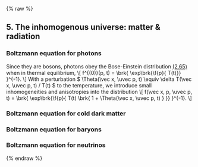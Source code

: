 {% raw %}
<section markdown="1">

## 5. The inhomogenous universe: matter &amp; radiation

### Boltzmann equation for photons

Since they are bosons, photons obey the Bose-Einstein distribution [(2.65)](#tag-2.65) when in thermal equilibrium,
\\[
f^{(0)}(p, t)
= \brk{ \exp\brk{\f{p}{ T(t)}} }^{-1}.
\\]
With a perturbation
$
\Theta(\vec x, \uvec p, t) \equiv \delta T(\vec x, \uvec p, t) / T(t)
$
to the temperature,
we introduce small inhomogeneities and anisotropies into the distribution 
\\[
f(\vec x, p, \uvec p, t)
= \brk{ \exp\brk{\f{p}{ T(t) \brk{ 1 + \Theta(\vec x, \uvec p, t) } }} }^{-1}.
\\]

### Boltzmann equation for cold dark matter

### Boltzmann equation for baryons

### Boltzmann equation for neutrinos

</section>

{% endraw %}
